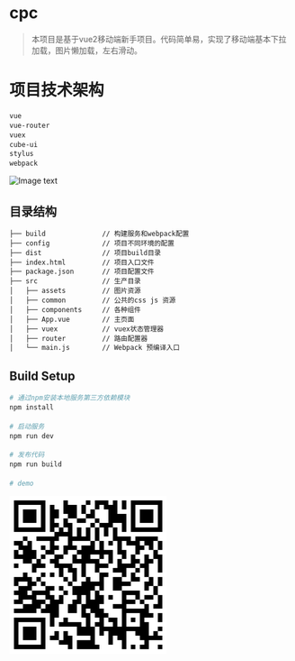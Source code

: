 # cpc

> 本项目是基于vue2移动端新手项目。代码简单易，实现了移动端基本下拉加载，图片懒加载，左右滑动。

# 项目技术架构
``` bash
vue
vue-router
vuex
cube-ui
stylus
webpack
```
![Image text](http://taoalan.com/cpc/static/images/cpc.gif)

## 目录结构
``` bash
├── build              // 构建服务和webpack配置
├── config             // 项目不同环境的配置
├── dist               // 项目build目录
├── index.html         // 项目入口文件
├── package.json       // 项目配置文件
├── src                // 生产目录
│   ├── assets         // 图片资源
│   ├── common         // 公共的css js 资源
│   ├── components     // 各种组件
│   ├── App.vue        // 主页面 
│   ├── vuex           // vuex状态管理器
│   ├── router         // 路由配置器
│   └── main.js        // Webpack 预编译入口
```

## Build Setup
``` bash
# 通过npm安装本地服务第三方依赖模块
npm install

# 启动服务
npm run dev

# 发布代码
npm run build

# demo
```

![Image text](https://raw.githubusercontent.com/huang8800486/cpc/master/cpc.png)


